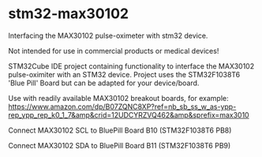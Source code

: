 # stm32-max30102
Interfacing the MAX30102 pulse-oximeter with stm32 device.

Not intended for use in commercial products or medical devices!

STM32Cube IDE project containing functionality to interface
the MAX30102 pulse-oximiter with an STM32 device.
Project uses the STM32F1038T6 'Blue Pill' Board but can
be adapted for your device/board.

Use with readily available MAX30102 breakout boards, for example:
https://www.amazon.com/dp/B07ZQNC8XP?ref=nb_sb_ss_w_as-ypp-rep_ypp_rep_k0_1_7&amp&crid=12UDCYRZVQ462&amp&sprefix=max3010

Connect MAX30102 SCL to BluePill Board B10 (STM32F1038T6 PB8)

Connect MAX30102 SDA to BluePill Board B11 (STM32F1038T6 PB9)
